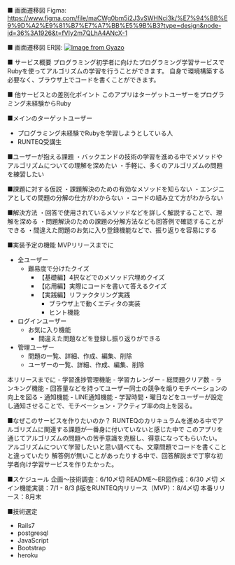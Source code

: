 ■ 画面遷移図
Figma: https://www.figma.com/file/maCWg0bm5i2J3vSWHNci3k/%E7%94%BB%E9%9D%A2%E9%81%B7%E7%A7%BB%E5%9B%B3?type=design&node-id=36%3A1926&t=fVIy2m7QLhA4ANcX-1

■ 画面遷移図
ER図: [![Image from Gyazo](https://i.gyazo.com/adc1ad1c95ce9ad09743757dcf2034e7.png)](https://gyazo.com/adc1ad1c95ce9ad09743757dcf2034e7)

■ サービス概要
プログラミング初学者に向けたプログラミング学習サービスで
Rubyを使ってアルゴリズムの学習を行うことができます。
自身で環境構築する必要なく、ブラウザ上でコードを書くことができます。

■ 他サービスとの差別化ポイント
このアプリはターゲットユーザーをプログラミング未経験からRuby 


■メインのターゲットユーザー
- プログラミング未経験でRubyを学習しようとしている人
- RUNTEQ受講生

■ユーザーが抱える課題
・バックエンドの技術の学習を進める中でメソッドやアルゴリズムについての理解を深めたい
・手軽に、多くのアルゴリズムの問題を練習したい

■課題に対する仮説
・課題解決のための有効なメソッドを知らない
・エンジニアとしての問題の分解の仕方がわからない
・コードの組み立て方がわからない

■解決方法
・回答で使用されているメソッドなどを詳しく解説することで、理解を深める
・問題解決のための課題の分解方法なども回答例で確認することができる
・間違えた問題のお気に入り登録機能などで、振り返りを容易にする

■実装予定の機能
MVPリリースまでに
- 全ユーザー
    - 難易度で分けたクイズ
        - 【基礎編】4択などでのメソッド穴埋めクイズ
        - 【応用編】実際にコードを書いて答えるクイズ
        - 【実践編】リファクタリング実践
            - ブラウザ上で動くエディタの実装
            - ヒント機能
- ログインユーザー
    - お気に入り機能
        - 間違えた問題などを登録し振り返りができる
- 管理ユーザー
    - 問題の一覧、詳細、作成、編集、削除
    - ユーザーの一覧、詳細、作成、編集、削除

本リリースまでに
    - 学習進捗管理機能
        - 学習カレンダー
        - 総問題クリア数
    - ランキング機能
        - 回答量などを持ってユーザー同士の競争を煽りモチベーションの向上を図る
    - 通知機能
        - LINE通知機能
            - 学習時間・曜日などをユーザーが設定し通知させることで、モチベーション・アクティブ率の向上を図る。

■なぜこのサービスを作りたいのか？
RUNTEQのカリキュラムを進める中でアルゴリズムに関連する課題が一番身に付いていないと感じた中で
このアプリを通じてアルゴリズムの問題への苦手意識を克服し、得意になってもらいたい。
アルゴリズムについて学習したいと思い調べても、文章問題でコードを書くことと違っていたり
解答例が無いことがあったりする中で、回答解説まで丁寧な初学者向け学習サービスを作りたかった。

■スケジュール
企画〜技術調査：6/10〆切
README〜ER図作成：6/30 〆切
メイン機能実装：7/1 - 8/3
β版をRUNTEQ内リリース（MVP）：8/4〆切
本番リリース：8月末

■技術選定
- Rails7
- postgresql
- JavaScript
- Bootstrap
- heroku
